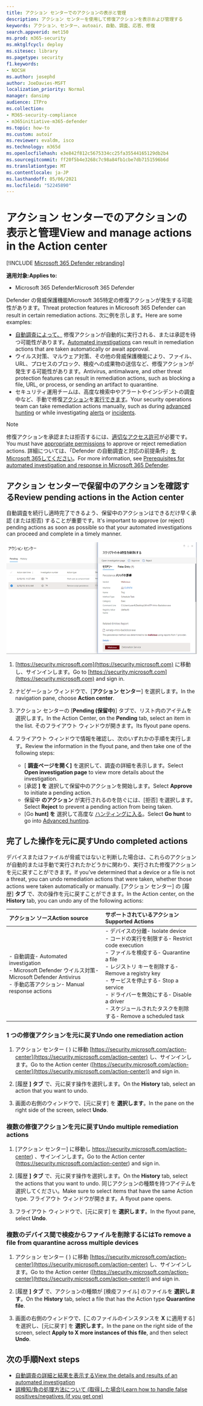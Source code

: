 ```yaml
---
title: アクション センターでのアクションの表示と管理
description: アクション センターを使用して修復アクションを表示および管理する
keywords: アクション、センター、autoair、自動、調査、応答、修復
search.appverid: met150
ms.prod: m365-security
ms.mktglfcycl: deploy
ms.sitesec: library
ms.pagetype: security
f1.keywords:
- NOCSH
ms.author: josephd
author: JoeDavies-MSFT
localization_priority: Normal
manager: dansimp
audience: ITPro
ms.collection:
- M365-security-compliance
- m365initiative-m365-defender
ms.topic: how-to
ms.custom: autoir
ms.reviewer: evaldm, isco
ms.technology: m365d
ms.openlocfilehash: e3e842f812c5675334cc25fa35544165129db2b4
ms.sourcegitcommit: ff20f5b4e3268c7c98a84fb1cbe7db7151596b6d
ms.translationtype: MT
ms.contentlocale: ja-JP
ms.lasthandoff: 05/06/2021
ms.locfileid: "52245890"
---
```

# <a name="view-and-manage-actions-in-the-action-center"></a><span data-ttu-id="34c8d-104">アクション センターでのアクションの表示と管理</span><span class="sxs-lookup"><span data-stu-id="34c8d-104">View and manage actions in the Action center</span></span>

[!INCLUDE [Microsoft 365 Defender rebranding](../includes/microsoft-defender.md)]


<span data-ttu-id="34c8d-105">**適用対象:**</span><span class="sxs-lookup"><span data-stu-id="34c8d-105">**Applies to:**</span></span>
- <span data-ttu-id="34c8d-106">Microsoft 365 Defender</span><span class="sxs-lookup"><span data-stu-id="34c8d-106">Microsoft 365 Defender</span></span>

<span data-ttu-id="34c8d-107">Defender の脅威保護機能Microsoft 365特定の修復アクションが発生する可能性があります。</span><span class="sxs-lookup"><span data-stu-id="34c8d-107">Threat protection features in Microsoft 365 Defender can result in certain remediation actions.</span></span> <span data-ttu-id="34c8d-108">次に例を示します。</span><span class="sxs-lookup"><span data-stu-id="34c8d-108">Here are some examples:</span></span>
- <span data-ttu-id="34c8d-109">[自動調査によって、](m365d-autoir.md) 修復アクションが自動的に実行される、または承認を待つ可能性があります。</span><span class="sxs-lookup"><span data-stu-id="34c8d-109">[Automated investigations](m365d-autoir.md) can result in remediation actions that are taken automatically or await approval.</span></span>
- <span data-ttu-id="34c8d-110">ウイルス対策、マルウェア対策、その他の脅威保護機能により、ファイル、URL、プロセスのブロック、検疫への成果物の送信など、修復アクションが発生する可能性があります。</span><span class="sxs-lookup"><span data-stu-id="34c8d-110">Antivirus, antimalware, and other threat protection features can result in remediation actions, such as blocking a file, URL, or process, or sending an artifact to quarantine.</span></span>
- <span data-ttu-id="34c8d-111">セキュリティ運用チームは、高度な検索中やアラートやインシデント[](advanced-hunting-overview.md)の調査中など、手動で修復[アクション](investigate-alerts.md)を[実行できます](investigate-incidents.md)。</span><span class="sxs-lookup"><span data-stu-id="34c8d-111">Your security operations team can take remediation actions manually, such as during [advanced hunting](advanced-hunting-overview.md) or while investigating [alerts](investigate-alerts.md) or [incidents](investigate-incidents.md).</span></span>

> [!NOTE]
> <span data-ttu-id="34c8d-112">修復アクションを承認または拒否するには、[適切なアクセス許可](m365d-action-center.md#required-permissions-for-action-center-tasks)が必要です。</span><span class="sxs-lookup"><span data-stu-id="34c8d-112">You must have [appropriate permissions](m365d-action-center.md#required-permissions-for-action-center-tasks) to approve or reject remediation actions.</span></span> <span data-ttu-id="34c8d-113">詳細については、「Defender の自動調査と対応の前提条件」[をMicrosoft 365してください](m365d-configure-auto-investigation-response.md#prerequisites-for-automated-investigation-and-response-in-microsoft-365-defender)。</span><span class="sxs-lookup"><span data-stu-id="34c8d-113">For more information, see [Prerequisites for automated investigation and response in Microsoft 365 Defender](m365d-configure-auto-investigation-response.md#prerequisites-for-automated-investigation-and-response-in-microsoft-365-defender).</span></span>

## <a name="review-pending-actions-in-the-action-center"></a><span data-ttu-id="34c8d-114">アクション センターで保留中のアクションを確認する</span><span class="sxs-lookup"><span data-stu-id="34c8d-114">Review pending actions in the Action center</span></span>

<span data-ttu-id="34c8d-115">自動調査を続行し適時完了できるよう、保留中のアクションはできるだけ早く承認 (または拒否) することが重要です。</span><span class="sxs-lookup"><span data-stu-id="34c8d-115">It's important to approve (or reject) pending actions as soon as possible so that your automated investigations can proceed and complete in a timely manner.</span></span> 

![アクションを承認または拒否する](../../media/air-actioncenter-itemselected.png)

1. <span data-ttu-id="34c8d-117">[https://security.microsoft.com](https://security.microsoft.com) に移動し、サインインします。</span><span class="sxs-lookup"><span data-stu-id="34c8d-117">Go to [https://security.microsoft.com](https://security.microsoft.com) and sign in.</span></span> 

2. <span data-ttu-id="34c8d-118">ナビゲーション ウィンドウで、[**アクション センター**] を選択します。</span><span class="sxs-lookup"><span data-stu-id="34c8d-118">In the navigation pane, choose **Action center**.</span></span> 

3. <span data-ttu-id="34c8d-119">アクション センターの [**Pending (保留中)**] タブで、リスト内のアイテムを選択します。</span><span class="sxs-lookup"><span data-stu-id="34c8d-119">In the Action Center, on the **Pending** tab, select an item in the list.</span></span> <span data-ttu-id="34c8d-120">そのフライアウト ウィンドウが開きます。</span><span class="sxs-lookup"><span data-stu-id="34c8d-120">Its flyout pane opens.</span></span>

4. <span data-ttu-id="34c8d-121">フライアウト ウィンドウで情報を確認し、次のいずれかの手順を実行します。</span><span class="sxs-lookup"><span data-stu-id="34c8d-121">Review the information in the flyout pane, and then take one of the following steps:</span></span>
   - <span data-ttu-id="34c8d-122">[ **調査ページを開く]** を選択して、調査の詳細を表示します。</span><span class="sxs-lookup"><span data-stu-id="34c8d-122">Select **Open investigation page** to view more details about the investigation.</span></span>
   - <span data-ttu-id="34c8d-123">[承認 **] を** 選択して保留中のアクションを開始します。</span><span class="sxs-lookup"><span data-stu-id="34c8d-123">Select **Approve** to initiate a pending action.</span></span>
   - <span data-ttu-id="34c8d-124">保留中 **のアクション** が実行されるのを防ぐには、[拒否] を選択します。</span><span class="sxs-lookup"><span data-stu-id="34c8d-124">Select **Reject** to prevent a pending action from being taken.</span></span>
   - <span data-ttu-id="34c8d-125">[Go **hunt] を** 選択して高度な [ハンティングに入る](advanced-hunting-overview.md)。</span><span class="sxs-lookup"><span data-stu-id="34c8d-125">Select **Go hunt** to go into [Advanced hunting](advanced-hunting-overview.md).</span></span> 

## <a name="undo-completed-actions"></a><span data-ttu-id="34c8d-126">完了した操作を元に戻す</span><span class="sxs-lookup"><span data-stu-id="34c8d-126">Undo completed actions</span></span>

<span data-ttu-id="34c8d-127">デバイスまたはファイルが脅威ではないと判断した場合は、これらのアクションが自動的または手動で実行されたかどうかに関わり、実行された修復アクションを元に戻すことができます。</span><span class="sxs-lookup"><span data-stu-id="34c8d-127">If you’ve determined that a device or a file is not a threat, you can undo remediation actions that were taken, whether those actions were taken automatically or manually.</span></span> <span data-ttu-id="34c8d-128">[アクション センター] の [履歴] **タブ** で、次の操作を元に戻すことができます。</span><span class="sxs-lookup"><span data-stu-id="34c8d-128">In the Action center, on the **History** tab, you can undo any of the following actions:</span></span>  

| <span data-ttu-id="34c8d-129">アクション ソース</span><span class="sxs-lookup"><span data-stu-id="34c8d-129">Action source</span></span> | <span data-ttu-id="34c8d-130">サポートされているアクション</span><span class="sxs-lookup"><span data-stu-id="34c8d-130">Supported Actions</span></span> |
|:---|:---|
| <span data-ttu-id="34c8d-131">- 自動調査</span><span class="sxs-lookup"><span data-stu-id="34c8d-131">- Automated investigation</span></span> <br/><span data-ttu-id="34c8d-132">- Microsoft Defender ウイルス対策</span><span class="sxs-lookup"><span data-stu-id="34c8d-132">- Microsoft Defender Antivirus</span></span> <br/><span data-ttu-id="34c8d-133">- 手動応答アクション</span><span class="sxs-lookup"><span data-stu-id="34c8d-133">- Manual response actions</span></span> | <span data-ttu-id="34c8d-134">- デバイスの分離</span><span class="sxs-lookup"><span data-stu-id="34c8d-134">- Isolate device</span></span> <br/><span data-ttu-id="34c8d-135">- コードの実行を制限する</span><span class="sxs-lookup"><span data-stu-id="34c8d-135">- Restrict code execution</span></span> <br/><span data-ttu-id="34c8d-136">- ファイルを検疫する</span><span class="sxs-lookup"><span data-stu-id="34c8d-136">- Quarantine a file</span></span> <br/><span data-ttu-id="34c8d-137">- レジストリ キーを削除する</span><span class="sxs-lookup"><span data-stu-id="34c8d-137">- Remove a registry key</span></span> <br/><span data-ttu-id="34c8d-138">- サービスを停止する</span><span class="sxs-lookup"><span data-stu-id="34c8d-138">- Stop a service</span></span> <br/><span data-ttu-id="34c8d-139">- ドライバーを無効にする</span><span class="sxs-lookup"><span data-stu-id="34c8d-139">- Disable a driver</span></span> <br/><span data-ttu-id="34c8d-140">- スケジュールされたタスクを削除する</span><span class="sxs-lookup"><span data-stu-id="34c8d-140">- Remove a scheduled task</span></span> |

### <a name="undo-one-remediation-action"></a><span data-ttu-id="34c8d-141">1 つの修復アクションを元に戻す</span><span class="sxs-lookup"><span data-stu-id="34c8d-141">Undo one remediation action</span></span>

1. <span data-ttu-id="34c8d-142">アクション センター ( ) に移動 [https://security.microsoft.com/action-center](https://security.microsoft.com/action-center) し、サインインします。</span><span class="sxs-lookup"><span data-stu-id="34c8d-142">Go to the Action center ([https://security.microsoft.com/action-center](https://security.microsoft.com/action-center)) and sign in.</span></span>

2. <span data-ttu-id="34c8d-143">[履歴 **] タブ** で、元に戻す操作を選択します。</span><span class="sxs-lookup"><span data-stu-id="34c8d-143">On the **History** tab, select an action that you want to undo.</span></span>

3. <span data-ttu-id="34c8d-144">画面の右側のウィンドウで、[元に戻す] を **選択します**。</span><span class="sxs-lookup"><span data-stu-id="34c8d-144">In the pane on the right side of the screen, select **Undo**.</span></span>

### <a name="undo-multiple-remediation-actions"></a><span data-ttu-id="34c8d-145">複数の修復アクションを元に戻す</span><span class="sxs-lookup"><span data-stu-id="34c8d-145">Undo multiple remediation actions</span></span>

1. <span data-ttu-id="34c8d-146">[アクション センター] に移動し https://security.microsoft.com/action-center) 、サインインします。</span><span class="sxs-lookup"><span data-stu-id="34c8d-146">Go to the Action center (https://security.microsoft.com/action-center) and sign in.</span></span>

2. <span data-ttu-id="34c8d-147">[履歴 **] タブ** で、元に戻す操作を選択します。</span><span class="sxs-lookup"><span data-stu-id="34c8d-147">On the **History** tab, select the actions that you want to undo.</span></span> <span data-ttu-id="34c8d-148">同じアクションの種類を持つアイテムを選択してください。</span><span class="sxs-lookup"><span data-stu-id="34c8d-148">Make sure to select items that have the same Action type.</span></span> <span data-ttu-id="34c8d-149">フライアウト ウィンドウが開きます。</span><span class="sxs-lookup"><span data-stu-id="34c8d-149">A flyout pane opens.</span></span>

3. <span data-ttu-id="34c8d-150">フライアウト ウィンドウで、[元に戻す] を **選択します**。</span><span class="sxs-lookup"><span data-stu-id="34c8d-150">In the flyout pane, select **Undo**.</span></span>

### <a name="to-remove-a-file-from-quarantine-across-multiple-devices"></a><span data-ttu-id="34c8d-151">複数のデバイス間で検疫からファイルを削除するには</span><span class="sxs-lookup"><span data-stu-id="34c8d-151">To remove a file from quarantine across multiple devices</span></span> 

1. <span data-ttu-id="34c8d-152">アクション センター ( ) に移動 [https://security.microsoft.com/action-center](https://security.microsoft.com/action-center) し、サインインします。</span><span class="sxs-lookup"><span data-stu-id="34c8d-152">Go to the Action center ([https://security.microsoft.com/action-center](https://security.microsoft.com/action-center)) and sign in.</span></span>

2. <span data-ttu-id="34c8d-153">[履歴 **] タブ** で、アクションの種類が [検疫ファイル] のファイルを **選択します**。</span><span class="sxs-lookup"><span data-stu-id="34c8d-153">On the **History** tab, select a file that has the Action type **Quarantine file**.</span></span>

3. <span data-ttu-id="34c8d-154">画面の右側のウィンドウで、[このファイルのインスタンスを **X** に適用する] を選択し、[元に戻す] を **選択します**。</span><span class="sxs-lookup"><span data-stu-id="34c8d-154">In the pane on the right side of the screen, select **Apply to X more instances of this file**, and then select **Undo**.</span></span>

## <a name="next-steps"></a><span data-ttu-id="34c8d-155">次の手順</span><span class="sxs-lookup"><span data-stu-id="34c8d-155">Next steps</span></span>

- [<span data-ttu-id="34c8d-156">自動調査の詳細と結果を表示する</span><span class="sxs-lookup"><span data-stu-id="34c8d-156">View the details and results of an automated investigation</span></span>](m365d-autoir-results.md)
- [<span data-ttu-id="34c8d-157">誤検知/負の処理方法について (取得した場合)</span><span class="sxs-lookup"><span data-stu-id="34c8d-157">Learn how to handle false positives/negatives (if you get one)</span></span>](m365d-autoir-report-false-positives-negatives.md)
